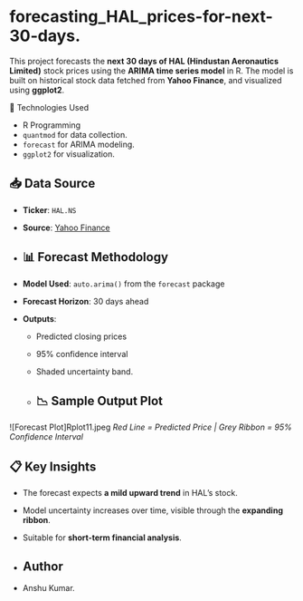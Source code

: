 # forecasting_HAL_prices-for-next-30-days.

This project forecasts the **next 30 days of HAL (Hindustan Aeronautics Limited)** stock prices using the **ARIMA time series model** in R. The model is built on historical stock data fetched from **Yahoo Finance**, and visualized using **ggplot2**.

 🔧 Technologies Used

- R Programming
- `quantmod` for data collection.
- `forecast` for ARIMA modeling.
- `ggplot2` for visualization.

## 📥 Data Source

- **Ticker**: `HAL.NS`
- **Source**: [Yahoo Finance](https://finance.yahoo.com/quote/HAL.NS)

- ## 📊 Forecast Methodology

- **Model Used**: `auto.arima()` from the `forecast` package
- **Forecast Horizon**: 30 days ahead
- **Outputs**:
  - Predicted closing prices
  - 95% confidence interval
  - Shaded uncertainty band.
 
  - ## 📉 Sample Output Plot

![Forecast Plot]Rplot11.jpeg 
*Red Line = Predicted Price | Grey Ribbon = 95% Confidence Interval*

## 📋 Key Insights

- The forecast expects **a mild upward trend** in HAL’s stock.
- Model uncertainty increases over time, visible through the **expanding ribbon**.
- Suitable for **short-term financial analysis**.

- ## Author
- Anshu Kumar.
